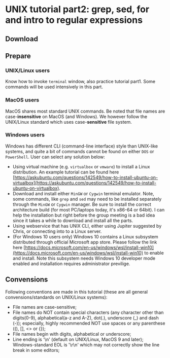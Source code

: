 UNIX tutorial part2: grep, sed, for and intro to regular expressions
====================================================================


Download
--------



Prepare
-------

### UNIX/Linux users

Know how to invoke `terminal` window, also practice tutorial part1.
Some commands will be used intensively in this part.

### MacOS users

MacOS shares most standard UNIX commands. Be noted that file names are case-<b>insensitive</b> on MacOS (and Windows).
We however follow the UNIX/Linux standard which uses case-<b>sensitive</b> file system.

### Windows users

Windows has different CLI (command-line interface) style than UNIX-like systems,
	and quite a bit of commands cannot be found on either `DOS` or `PowerShell`.
User can select any solution below:

* Using virtual machine (e.g. `virtualbox` or `vmware`) to install a Linux distribution.
	An example tutorial can be found here [https://askubuntu.com/questions/142549/how-to-install-ubuntu-on-virtualbox](https://askubuntu.com/questions/142549/how-to-install-ubuntu-on-virtualbox).
* Download and install either `MinGW` or `Cygwin` terminal emulator.
	Note, some commands, like `grep` and `sed` may need to be installed separately through the `MinGW` or `Cygwin` manager.
	Be sure to install the correct architecture build (for most PC/laptops today, it's x86-64 or 64bit).
	I can help the installation but right before the group meeting is a bad idea since it takes a while to download and install all the parts.
* Using webservice that has UNIX CLI, either using Jupiter suggested by Chris, or connecting into to a Linux server.
* (For Windows 10 users only) Windows 10 contains a Linux subsystem distributed through official Microsoft app store.
	Please follow the link here [https://docs.microsoft.com/en-us/windows/wsl/install-win10](https://docs.microsoft.com/en-us/windows/wsl/install-win10) to enable and install.
	Note this subsystem needs Windows 10 developer mode enabled and installation requires administrator previlige.


Convensions
-----------

Following conventions are made in this tutorial (these are all general convensions/standards on UNIX/Linux systems):

* File names are case-sensitive;
* File names do NOT contain special characters (any character other than digits(0-9), alphabetical(a-z and A-Z), dot(.), underscore (\_) and dash (-));
	especially, highly recommended NOT use spaces or any parenthese ((), [], <> or {});
* File names begin with digits, alphabetical or underscore;
* Line ending is '\n' (default on UNIX/Linux, MacOS 9 and later); Windows-standard EOL is '\r\n' which may not correctly show the line break in some editors;
